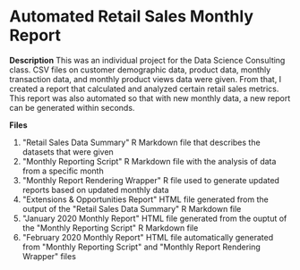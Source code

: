 # Automated Retail Sales Monthly Report

**Description**
This was an individual project for the Data Science Consulting class. CSV files on customer demographic data, product data, monthly transaction data, and monthly product views data were given. From that, I created a report that calculated and analyzed certain retail sales metrics. This report was also automated so that with new monthly data, a new report can be generated within seconds. 

**Files**
1. "Retail Sales Data Summary" R Markdown file that describes the datasets that were given
2. "Monthly Reporting Script" R Markdown file with the analysis of data from a specific month
3. "Monthly Report Rendering Wrapper" R file used to generate updated reports based on updated monthly data
4. "Extensions & Opportunities Report" HTML file generated from the output of the "Retail Sales Data Summary" R Markdown file
5. "January 2020 Monthly Report" HTML file generated from the ouptut of the "Monthly Reporting Script" R Markdown file
6. "February 2020 Monthly Report" HTML file automatically generated from "Monthly Reporting Script" and "Monthly Report Rendering Wrapper" files
